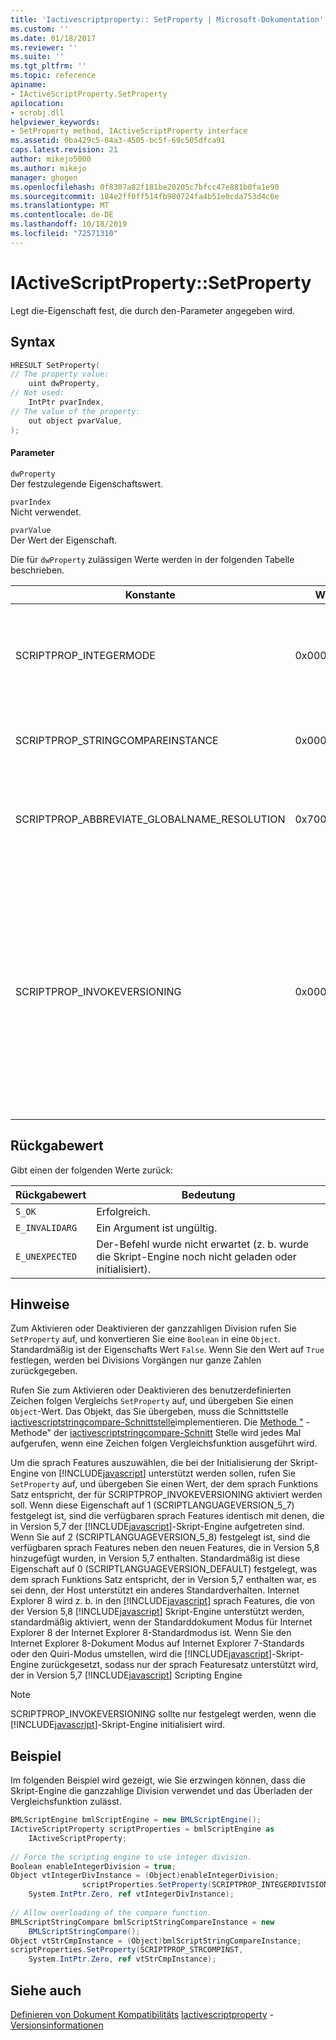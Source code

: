 ```yaml
---
title: 'Iactivescriptproperty:: SetProperty | Microsoft-Dokumentation'
ms.custom: ''
ms.date: 01/18/2017
ms.reviewer: ''
ms.suite: ''
ms.tgt_pltfrm: ''
ms.topic: reference
apiname:
- IActiveScriptProperty.SetProperty
apilocation:
- scrobj.dll
helpviewer_keywords:
- SetProperty method, IActiveScriptProperty interface
ms.assetid: 0ba429c5-04a3-4505-bc5f-69c505dfca91
caps.latest.revision: 21
author: mikejo5000
ms.author: mikejo
manager: ghogen
ms.openlocfilehash: 0f8307a82f181be20205c7bfcc47e881b0fa1e90
ms.sourcegitcommit: 184e2ff0ff514fb980724fa4b51e0cda753d4c6e
ms.translationtype: MT
ms.contentlocale: de-DE
ms.lasthandoff: 10/18/2019
ms.locfileid: "72571310"
---
```

# <a name="iactivescriptpropertysetproperty"></a>IActiveScriptProperty::SetProperty
Legt die-Eigenschaft fest, die durch den-Parameter angegeben wird.  
  
## <a name="syntax"></a>Syntax  
  
```cpp
HRESULT SetProperty(  
// The property value:  
    uint dwProperty,    
// Not used:   
    IntPtr pvarIndex,    
// The value of the property:   
    out object pvarValue,    
);  
```  
  
#### <a name="parameters"></a>Parameter  
 `dwProperty`  
 Der festzulegende Eigenschaftswert.  
  
 `pvarIndex`  
 Nicht verwendet.  
  
 `pvarValue`  
 Der Wert der Eigenschaft.  
  
 Die für `dwProperty` zulässigen Werte werden in der folgenden Tabelle beschrieben.  
  
|Konstante|Wert|Bedeutung|  
|--------------|-----------|-------------|  
|SCRIPTPROP_INTEGERMODE|0x00003000|Erzwingt das Aufteilen der Skript-Engine im ganzzahligen Modus anstelle des Gleit Komma Modus. Der Standardwert ist `False`sein.|  
|SCRIPTPROP_STRINGCOMPAREINSTANCE|0x00003001|Ermöglicht das Ersetzen der Zeichen folgen Vergleichsfunktion der Skript-Engine.|  
|SCRIPTPROP_ABBREVIATE_GLOBALNAME_RESOLUTION|0x70000002|Teilt der Skript-Engine mit, dass keine anderen Skript-Engines vorhanden sind, um zum globalen Objekt beizutragen.|  
|SCRIPTPROP_INVOKEVERSIONING|0x00004000|Erzwingt, dass die [!INCLUDE[javascript](../../javascript/includes/javascript-md.md)] Skript-Engine eine Reihe von sprach Features auswählen muss, die unterstützt werden sollen. Der Standardsatz von sprach Features, die von der [!INCLUDE[javascript](../../javascript/includes/javascript-md.md)] Skript-Engine unterstützt werden, entspricht dem sprach Featuresatz, der in Version 5,7 des [!INCLUDE[javascript](../../javascript/includes/javascript-md.md)] Scripting Engine enthalten war.|  
  
## <a name="return-value"></a>Rückgabewert  
 Gibt einen der folgenden Werte zurück:  
  
|Rückgabewert|Bedeutung|  
|------------------|-------------|  
|`S_OK`|Erfolgreich.|  
|`E_INVALIDARG`|Ein Argument ist ungültig.|  
|`E_UNEXPECTED`|Der-Befehl wurde nicht erwartet (z. b. wurde die Skript-Engine noch nicht geladen oder initialisiert).|  
  
## <a name="remarks"></a>Hinweise  
 Zum Aktivieren oder Deaktivieren der ganzzahligen Division rufen Sie `SetProperty` auf, und konvertieren Sie eine `Boolean` in eine `Object`. Standardmäßig ist der Eigenschafts Wert `False`. Wenn Sie den Wert auf `True` festlegen, werden bei Divisions Vorgängen nur ganze Zahlen zurückgegeben.  
  
 Rufen Sie zum Aktivieren oder Deaktivieren des benutzerdefinierten Zeichen folgen Vergleichs `SetProperty` auf, und übergeben Sie einen `Object`-Wert. Das Objekt, das Sie übergeben, muss die Schnittstelle [iactivescriptstringcompare-Schnittstelle](../../winscript/reference/iactivescriptstringcompare-interface.md)implementieren. Die [Methode "](../../winscript/reference/iactivescriptstringcompare-strcomp.md) -Methode" der [iactivescriptstringcompare-Schnitt](../../winscript/reference/iactivescriptstringcompare-interface.md) Stelle wird jedes Mal aufgerufen, wenn eine Zeichen folgen Vergleichsfunktion ausgeführt wird.  
  
 Um die sprach Features auszuwählen, die bei der Initialisierung der Skript-Engine von [!INCLUDE[javascript](../../javascript/includes/javascript-md.md)] unterstützt werden sollen, rufen Sie `SetProperty` auf, und übergeben Sie einen Wert, der dem sprach Funktions Satz entspricht, der für SCRIPTPROP_INVOKEVERSIONING aktiviert werden soll. Wenn diese Eigenschaft auf 1 (SCRIPTLANGUAGEVERSION_5_7) festgelegt ist, sind die verfügbaren sprach Features identisch mit denen, die in Version 5,7 der [!INCLUDE[javascript](../../javascript/includes/javascript-md.md)]-Skript-Engine aufgetreten sind. Wenn Sie auf 2 (SCRIPTLANGUAGEVERSION_5_8) festgelegt ist, sind die verfügbaren sprach Features neben den neuen Features, die in Version 5,8 hinzugefügt wurden, in Version 5,7 enthalten. Standardmäßig ist diese Eigenschaft auf 0 (SCRIPTLANGUAGEVERSION_DEFAULT) festgelegt, was dem sprach Funktions Satz entspricht, der in Version 5,7 enthalten war, es sei denn, der Host unterstützt ein anderes Standardverhalten. Internet Explorer 8 wird z. b. in den [!INCLUDE[javascript](../../javascript/includes/javascript-md.md)] sprach Features, die von der Version 5,8 [!INCLUDE[javascript](../../javascript/includes/javascript-md.md)] Skript-Engine unterstützt werden, standardmäßig aktiviert, wenn der Standarddokument Modus für Internet Explorer 8 der Internet Explorer 8-Standardmodus ist. Wenn Sie den Internet Explorer 8-Dokument Modus auf Internet Explorer 7-Standards oder den Quiri-Modus umstellen, wird die [!INCLUDE[javascript](../../javascript/includes/javascript-md.md)]-Skript-Engine zurückgesetzt, sodass nur der sprach Featuresatz unterstützt wird, der in Version 5,7 [!INCLUDE[javascript](../../javascript/includes/javascript-md.md)] Scripting Engine  
  
> [!NOTE]
> SCRIPTPROP_INVOKEVERSIONING sollte nur festgelegt werden, wenn die [!INCLUDE[javascript](../../javascript/includes/javascript-md.md)]-Skript-Engine initialisiert wird.  
  
## <a name="example"></a>Beispiel  
 Im folgenden Beispiel wird gezeigt, wie Sie erzwingen können, dass die Skript-Engine die ganzzahlige Division verwendet und das Überladen der Vergleichsfunktion zulässt.  
  
```c#  
BMLScriptEngine bmlScriptEngine = new BMLScriptEngine();  
IActiveScriptProperty scriptProperties = bmlScriptEngine as   
    IActiveScriptProperty;  
  
// Force the scripting engine to use integer division.  
Boolean enableIntegerDivision = true;  
Object vtIntegerDivInstance = (Object)enableIntegerDivision;  
                scriptProperties.SetProperty(SCRIPTPROP_INTEGERDIVISION,   
    System.IntPtr.Zero, ref vtIntegerDivInstance);  
  
// Allow overloading of the compare function.  
BMLScriptStringCompare bmlScriptStringCompareInstance = new   
    BMLScriptStringCompare();  
Object vtStrCmpInstance = (Object)bmlScriptStringCompareInstance;  
scriptProperties.SetProperty(SCRIPTPROP_STRCOMPINST,   
    System.IntPtr.Zero, ref vtStrCmpInstance);  
```  
  
## <a name="see-also"></a>Siehe auch  
 [Definieren von Dokument Kompatibilitäts](https://docs.microsoft.com/previous-versions/windows/internet-explorer/ie-developer/compatibility/cc288325(v=vs.85))    
 [Iactivescriptproperty](../../winscript/reference/iactivescriptproperty.md) -   
 [Versionsinformationen](../../javascript/reference/javascript-version-information.md)
